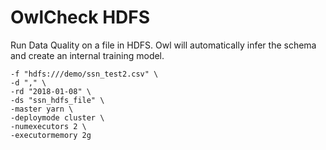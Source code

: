 # OwlCheck HDFS



Run Data Quality on a file in HDFS.  Owl will automatically infer the schema and create an internal training model.

```text
-f "hdfs:///demo/ssn_test2.csv" \
-d "," \
-rd "2018-01-08" \
-ds "ssn_hdfs_file" \
-master yarn \
-deploymode cluster \
-numexecutors 2 \
-executormemory 2g
```

